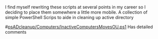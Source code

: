 I find myself rewriting these scripts at several points in my career so I deciding to place them somewhere a little more mobile.  A collection of simple PowerShell Scrips to aide in cleaning up active directory

#[psADcleanup/Computers/InactiveComputersMovesOU.ps1](https://github.com/jamccormack/psADcleanup/blob/main/Computers/InactiveComputersMovesOU.ps1) Has detailed comments
